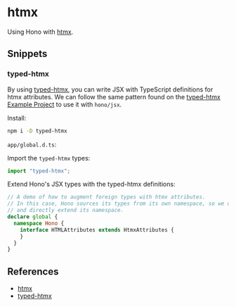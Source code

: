 # htmx

Using Hono with [htmx](https://htmx.org/).

## Snippets

### typed-htmx

By using [typed-htmx](https://github.com/Desdaemon/typed-htmx), you can write JSX with TypeScript definitions for htmx attributes.
We can follow the same pattern found on the [typed-htmx Example Project](https://github.com/Desdaemon/typed-htmx/blob/main/example/src/types.d.ts) to use it with `hono/jsx`.

Install:

```sh
npm i -D typed-htmx
```

`app/global.d.ts`:

Import the `typed-htmx` types:

```ts
import "typed-htmx";
```

Extend Hono's JSX types with the typed-htmx definitions:

```ts
// A demo of how to augment foreign types with htmx attributes.
// In this case, Hono sources its types from its own namespace, so we do the same
// and directly extend its namespace.
declare global {
  namespace Hono {
    interface HTMLAttributes extends HtmxAttributes {
    }
  }
}
```

## References

- [htmx](https://htmx.org/)
- [typed-htmx](https://github.com/Desdaemon/typed-htmx)
